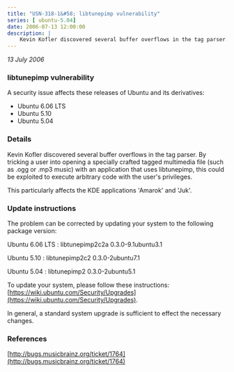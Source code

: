 ```yaml
---
title: "USN-318-1&#58; libtunepimp vulnerability"
series: [ ubuntu-5.04]
date: 2006-07-13 12:00:00
description: |
    Kevin Kofler discovered several buffer overflows in the tag parser. By tricking a user into opening a specially crafted tagged multimedia file (such as .ogg or .mp3 music) with an application that uses libtunepimp, this could be exploited to execute arbitrary code with the user&#39;s privileges. 
--- 
```

 
 

*13 July 2006*

### libtunepimp vulnerability

A security issue affects these releases of Ubuntu and its derivatives:

* Ubuntu 6.06 LTS
* Ubuntu 5.10
* Ubuntu 5.04

### Details

Kevin Kofler discovered several buffer overflows in the tag parser. By tricking a user into opening a specially crafted tagged multimedia file (such as .ogg or .mp3 music) with an application that uses libtunepimp, this could be exploited to execute arbitrary code with the user&#39;s privileges. 

This particularly affects the KDE applications &#39;Amarok&#39; and &#39;Juk&#39;.

### Update instructions

The problem can be corrected by updating your system to the following package version:

Ubuntu 6.06 LTS
 : libtunepimp2c2a <span>0.3.0-9.1ubuntu3.1</span>

Ubuntu 5.10
 : libtunepimp2c2 <span>0.3.0-2ubuntu7.1</span>

Ubuntu 5.04
 : libtunepimp2 <span>0.3.0-2ubuntu5.1</span>

To update your system, please follow these instructions: [https://wiki.ubuntu.com/Security/Upgrades](https://wiki.ubuntu.com/Security/Upgrades).

In general, a standard system upgrade is sufficient to effect the necessary changes.

### References

 
 [http://bugs.musicbrainz.org/ticket/1764](http://bugs.musicbrainz.org/ticket/1764)
 

